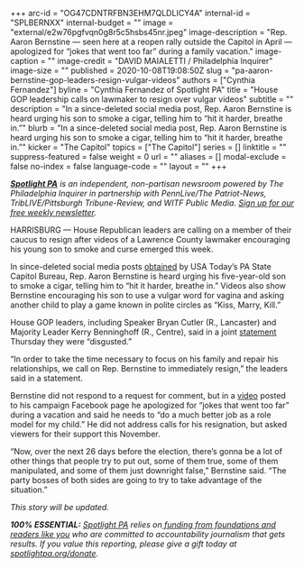 +++
arc-id = "OG47CDNTRFBN3EHM7QLDLICY4A"
internal-id = "SPLBERNXX"
internal-budget = ""
image = "external/e2w76pgfvqn0g8r5c5hsbs45nr.jpeg"
image-description = "Rep. Aaron Bernstine — seen here at a reopen rally outside the Capitol in April — apologized for “jokes that went too far” during a family vacation."
image-caption = ""
image-credit = "DAVID MAIALETTI / Philadelphia Inquirer"
image-size = ""
published = 2020-10-08T19:08:50Z
slug = "pa-aaron-bernstine-gop-leaders-resign-vulgar-videos"
authors = ["Cynthia Fernandez"]
byline = "Cynthia Fernandez of Spotlight PA"
title = "House GOP leadership calls on lawmaker to resign over vulgar videos"
subtitle = ""
description = "In a since-deleted social media post, Rep. Aaron Bernstine is heard urging his son to smoke a cigar, telling him to “hit it harder, breathe in.”"
blurb = "In a since-deleted social media post, Rep. Aaron Bernstine is heard urging his son to smoke a cigar, telling him to “hit it harder, breathe in.”"
kicker = "The Capitol"
topics = ["The Capitol"]
series = []
linktitle = ""
suppress-featured = false
weight = 0
url = ""
aliases = []
modal-exclude = false
no-index = false
language-code = ""
layout = ""
+++

<a href="https://www.spotlightpa.org/"><i><b>Spotlight PA</b></i></a><i> is an independent, non-partisan newsroom powered by The Philadelphia Inquirer in partnership with PennLive/The Patriot-News, TribLIVE/Pittsburgh Tribune-Review, and WITF Public Media. </i><a href="https://www.spotlightpa.org/newsletters"><i>Sign up for our free weekly newsletter</i></a><i>.</i>

HARRISBURG — House Republican leaders are calling on a member of their caucus to resign after videos of a Lawrence County lawmaker encouraging his young son to smoke and curse emerged this week.

In since-deleted social media posts <a href="https://www.ldnews.com/story/news/2020/10/07/gop-rep-aaron-bernstine-shared-snapchat-videos-enticing-young-son-smoke-cigar-degrade-women-fmk/5913814002/">obtained</a> by USA Today’s PA State Capitol Bureau, Rep. Aaron Bernstine is heard urging his five-year-old son to smoke a cigar, telling him to “hit it harder, breathe in.” Videos also show Bernstine encouraging his son to use a vulgar word for vagina and asking another child to play a game known in polite circles as “Kiss, Marry, Kill.”

House GOP leaders, including Speaker Bryan Cutler (R., Lancaster) and Majority Leader Kerry Benninghoff (R., Centre), said in a joint <a href="http://www.pahousegop.com/News/18403/Latest-News/Pennsylvania-House-Republican-Leaders-Call-on-Rep-Aaron-Bernstine-to-Resign-Immediately">statement</a> Thursday they were “disgusted.”

<script src="https://www.spotlightpa.org/embed.js" async></script><div data-spl-embed-version="1" data-spl-src="https://www.spotlightpa.org/embeds/newsletter/"></div>

“In order to take the time necessary to focus on his family and repair his relationships, we call on Rep. Bernstine to immediately resign,” the leaders said in a statement.

Bernstine did not respond to a request for comment, but in a <a href="https://www.facebook.com/watch/?v=335007244468261" target=_blank>video</a> posted to his campaign Facebook page he apologized for “jokes that went too far” during a vacation and said he needs to “do a much better job as a role model for my child.” He did not address calls for his resignation, but asked viewers for their support this November.

“Now, over the next 26 days before the election, there’s gonna be a lot of other things that people try to put out, some of them true, some of them manipulated, and some of them just downright false,” Bernstine said. “The party bosses of both sides are going to try to take advantage of the situation.”

<i>This story will be updated.</i>

<i><b>100% ESSENTIAL:</b></i><i> </i><a href="https://www.spotlightpa.org/"><i>Spotlight PA</i></a><i> relies on</i><a href="https://www.spotlightpa.org/support"><i> funding from foundations and readers like you</i></a><i> who are committed to accountability journalism that gets results. If you value this reporting, please give a gift today at </i><a href="https://www.spotlightpa.org/donate"><i>spotlightpa.org/donate</i></a><i>.</i>
